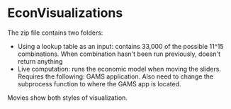 # EconVisualizations

The zip file contains two folders:
- Using a lookup table as an input: contains 33,000 of the possible 11^15 combinations. When combination hasn't been run previously, doesn't return anything
- Live computation: runs the economic model when moving the sliders. Requires the following: GAMS application. Also need to change the subprocess function to where the GAMS app is located.

Movies show both styles of visualization. 
